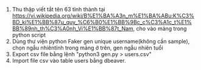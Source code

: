 1. Thu thập viết tắt tên 63 tỉnh thành tại https://vi.wikipedia.org/wiki/B%E1%BA%A3n_m%E1%BA%ABu:K%C3%BD_ki%E1%BB%87u_quy_%C6%B0%E1%BB%9Bc_c%C3%A1c_t%E1%BB%89nh_th%C3%A0nh_Vi%E1%BB%87t_Nam, cho vào mảng trong python script
2. Dùng thư viện python Faker gen unique username(không cần sample), chọn ngẫu nhiêntỉnh trong mảng ở trên, gen ngẫu nhiên tuổi
3. Export csv file bằng lệnh "python3 gen.py > users.csv"
4. Import file csv vào table users bằng dbeaver.
